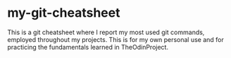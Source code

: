 # my-git-cheatsheet
This is a git cheatsheet where I report my most used git commands, employed throughout my projects.
This is for my own personal use and for practicing the fundamentals  learned in TheOdinProject.